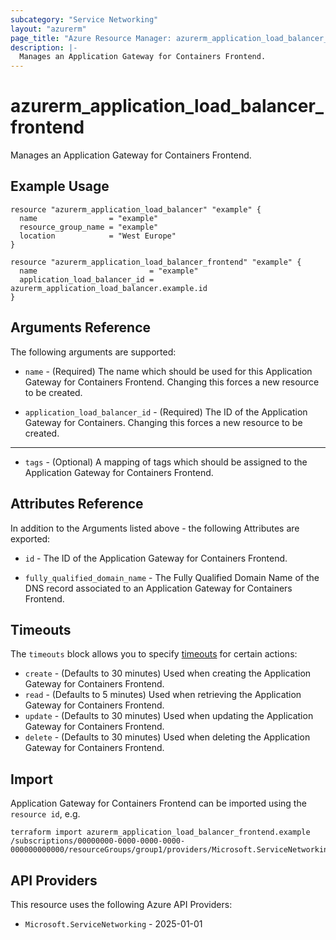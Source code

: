 ```yaml
---
subcategory: "Service Networking"
layout: "azurerm"
page_title: "Azure Resource Manager: azurerm_application_load_balancer_frontend"
description: |-
  Manages an Application Gateway for Containers Frontend.
---
```


# azurerm_application_load_balancer_frontend

Manages an Application Gateway for Containers Frontend.

## Example Usage

```hcl
resource "azurerm_application_load_balancer" "example" {
  name                = "example"
  resource_group_name = "example"
  location            = "West Europe"
}

resource "azurerm_application_load_balancer_frontend" "example" {
  name                         = "example"
  application_load_balancer_id = azurerm_application_load_balancer.example.id
}
```

## Arguments Reference

The following arguments are supported:

* `name` - (Required) The name which should be used for this Application Gateway for Containers Frontend. Changing this forces a new resource to be created.

* `application_load_balancer_id` - (Required) The ID of the Application Gateway for Containers. Changing this forces a new resource to be created.

---

* `tags` - (Optional) A mapping of tags which should be assigned to the Application Gateway for Containers Frontend.

## Attributes Reference

In addition to the Arguments listed above - the following Attributes are exported: 

* `id` - The ID of the Application Gateway for Containers Frontend.

* `fully_qualified_domain_name` - The Fully Qualified Domain Name of the DNS record associated to an Application Gateway for Containers Frontend.

## Timeouts

The `timeouts` block allows you to specify [timeouts](https://www.terraform.io/language/resources/syntax#operation-timeouts) for certain actions:

* `create` - (Defaults to 30 minutes) Used when creating the Application Gateway for Containers Frontend.
* `read` - (Defaults to 5 minutes) Used when retrieving the Application Gateway for Containers Frontend.
* `update` - (Defaults to 30 minutes) Used when updating the Application Gateway for Containers Frontend.
* `delete` - (Defaults to 30 minutes) Used when deleting the Application Gateway for Containers Frontend.

## Import

Application Gateway for Containers Frontend can be imported using the `resource id`, e.g.

```shell
terraform import azurerm_application_load_balancer_frontend.example /subscriptions/00000000-0000-0000-0000-000000000000/resourceGroups/group1/providers/Microsoft.ServiceNetworking/trafficControllers/alb1/frontends/frontend1
```

## API Providers
<!-- This section is generated, changes will be overwritten -->
This resource uses the following Azure API Providers:

* `Microsoft.ServiceNetworking` - 2025-01-01

